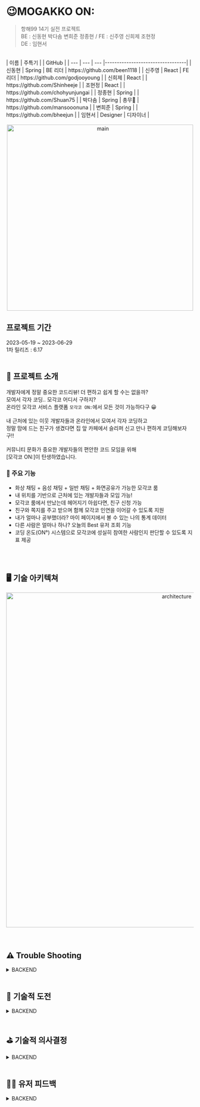 # 😉MOGAKKO ON:
> 항해99 14기 실전 프로젝트 <br>
> BE : 신동현 박다솜 변희준 정종현 / FE : 신주영 신희제 조현정 <br>
> DE : 임현서
<br>
| 이름 | 주특기 |  | GitHub                           | 
| --- | --- | --- |----------------------------------|
| 신동현 | Spring | BE 리더  | https://github.com/been1118      |
| 신주영 | React | FE 리더 | https://github.com/godjooyoung   |
| 신희제 | React |  | https://github.com/Shinheeje  |
| 조현정 | React |  | https://github.com/chohyunjungai |
| 정종현 | Spring |  | https://github.com/Shuan75       |
| 박다솜 | Spring | 총무🔫 | https://github.com/mansooonuna   |
| 변희준 | Spring |  | https://github.com/bheejun       |
| 임현서 | Designer | 디자이너 |

<br>
<br>
<div align=center>
<img width="500" alt="main" src="https://github.com/hh99-14-Team3/BE_final/assets/102853354/5883a96c-cbd8-43dc-966a-bee827405d73">
</div>

## 프로젝트 기간
2023-05-19 ~ 2023-06-29 <br>
1차 릴리즈 : 6.17
<br>
<br>
## 👀 프로젝트 소개
개발자에게 정말 중요한 코드리뷰! 더 편하고 쉽게 할 수는 없을까? <br>
모여서 각자 코딩.. 모각코 어디서 구하지? <br>
온라인 모각코 서비스 플랫폼 `모각코 ON:`에서 모든 것이 가능하다구 😀 <br>
<br>
내 근처에 있는 이웃 개발자들과 온라인에서 모여서 각자 코딩하고 <br>
정말 맘에 드는 친구가 생겼다면 집 앞 카페에서 슬리퍼 신고 만나 편하게 코딩해보자구!! <br>
<br>
커뮤니티 문화가 중요한 개발자들의 편안한 코드 모임을 위해<br>
[모각코 ON:]이 탄생하였습니다.
<br>
<h3>🌱 주요 기능</h3>
<ul>
  <li>화상 채팅 + 음성 채팅 + 일반 채팅 + 화면공유가 가능한 모각코 룸
</li>
  <li>내 위치를 기반으로 근처에 있는 개발자들과 모임 가능!
</li>
  <li>모각코 룸에서 만났는데 헤어지기 아쉽다면, 친구 신청 가능
</li>
  <li>친구와 쪽지를 주고 받으며 함께 모각코 인연을 이어갈 수 있도록 지원
</li>
  <li>내가 얼마나 공부했더라? 마이 페이지에서 볼 수 있는 나의 통계 데이터
</li>
  <li>다른 사람은 얼마나 하나? 오늘의 Best 유저 조회 기능
</li>
  <li>코딩 온도(ON°) 시스템으로 모각코에 성실히 참여한 사람인지 판단할 수 있도록 지표 제공
</li>
</ul>
<br>
<br>

## 🖥️ 기술 아키텍쳐

<div align = center>
<img width="900" alt="architecture" src="https://github.com/hh99-14-Team3/BE_final/assets/102853354/0ec9d209-00a9-4d66-9dd8-e9e41cb58c3f">
</div>
<br>
<br>

## ⚠️ Trouble Shooting
<details>
<summary>BACKEND</summary>
<div markdown="1">
내용
</div>
</details>
<br>

## 🔎 기술적 도전
<details>
<summary>BACKEND</summary>
<div markdown="1">
내용
</div>
</details>
<br>

## ⛳ 기술적 의사결정
<details>
<summary>BACKEND</summary>
<div markdown="1">
내용
</div>
</details>
<br>

## 👧🏻 유저 피드백
<details>
<summary>BACKEND</summary>
<div markdown="1">
내용
</div>
</details>
<br>



